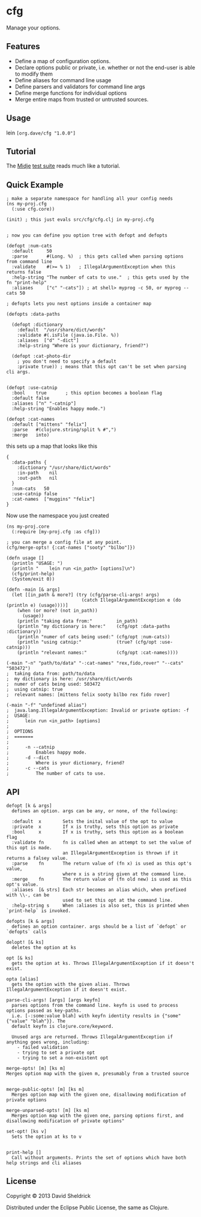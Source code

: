 # cfg

Manage your options.

## Features

- Define a map of configuration options.
- Declare options public or private, i.e. whether or not the end-user is able to modify them
- Define aliases for command line usage
- Define parsers and validators for command line args
- Define merge functions for individual options
- Merge entire maps from trusted or untrusted sources.


## Usage

lein `[org.dave/cfg "1.0.0"]`

## Tutorial

The [Midje](https://github.com/marick/Midje) [test suite](http://github.com/ds300/cfg/tree/master/test/cfg/cfg_test.clj) reads much like a tutorial.

## Quick Example

    ; make a separate namespace for handling all your config needs
    (ns my-proj.cfg
      (:use cfg.core))
    
    (init) ; this just evals src/cfg/cfg.clj in my-proj.cfg
    
    
    ; now you can define you option tree with defopt and defopts
    
    (defopt :num-cats
      :default     50
      :parse       #(Long. %)  ; this gets called when parsing options from command line
      :validate    #(>= % 1)   ; IllegalArgumentException when this returns false
      :help-string "The number of cats to use."  ; this gets used by the fn "print-help"
      :aliases     ["c" "-cats"]) ; at shell> myprog -c 50, or myprog --cats 50
    
    ; defopts lets you nest options inside a container map
    
    (defopts :data-paths
    
      (defopt :dictionary
        :default  "/usr/share/dict/words"
        :validate #(.isFile (java.io.File. %)) 
        :aliases  ["d" "-dict"]
        :help-string "Where is your dictionary, friend?")
    
      (defopt :cat-photo-dir
        ; you don't need to specify a default
        :private true)) ; means that this opt can't be set when parsing cli args.
    
    
    (defopt :use-catnip
      :bool    true       ; this option becomes a boolean flag
      :default false
      :aliases ["n" "-catnip"]
      :help-string "Enables happy mode.")
    
    (defopt :cat-names
      :default ["mittens" "felix"]
      :parse   #(clojure.string/split % #",")
      :merge   into)
    
this sets up a map that looks like this


    {
      :data-paths {
        :dictionary "/usr/share/dict/words"
        :in-path    nil
        :out-path   nil
      }
      :num-cats   50
      :use-catnip false
      :cat-names  ["muggins" "felix"]
    }

Now use the namespace you just created
    
    (ns my-proj.core
      (:require [my-proj.cfg :as cfg]))
    
    ; you can merge a config file at any point.
    (cfg/merge-opts! {:cat-names ["sooty" "bilbo"]})
    
    (defn usage []
      (println "USAGE: ")
      (println "    lein run <in_path> [options]\n")
      (cfg/print-help)
      (System/exit 0))
    
    (defn -main [& args]
      (let [[in_path & more?] (try (cfg/parse-cli-args! args)
                                (catch IllegalArgumentException e (do (println e) (usage))))]
        (when (or more? (not in_path))
          (usage))
        (println "taking data from:"         in_path)
        (println "my dictionary is here:"    (cfg/opt :data-paths :dictionary))
        (println "numer of cats being used:" (cfg/opt :num-cats))
        (println "using catnip:"             (true? (cfg/opt :use-catnip)))
        (println "relevant names:"           (cfg/opt :cat-names))))
    
    (-main "-n" "path/to/data" "-:cat-names" "rex,fido,rover" "--cats" "503472")
    ;  taking data from: path/to/data
    ;  my dictionary is here: /usr/share/dict/words
    ;  numer of cats being used: 503472
    ;  using catnip: true
    ;  relevant names: [mittens felix sooty bilbo rex fido rover]
    
    (-main "-f" "undefined alias")
    ;  java.lang.IllegalArgumentException: Invalid or private option: -f
    ;  USAGE: 
    ;      lein run <in_path> [options]
    ;  
    ;  OPTIONS
    ;  =======
    ;  
    ;      -n --catnip
    ;          Enables happy mode.
    ;      -d --dict
    ;          Where is your dictionary, friend?
    ;      -c --cats
    ;          The number of cats to use.

## API

    defopt [k & args]
      defines an option. args can be any, or none, of the following:

      :default  x        Sets the inital value of the opt to value
      :private  x        If x is truthy, sets this option as private
      :bool     x        If x is truthy, sets this option as a boolean flag
      :validate fn       fn is called when an attempt to set the value of this opt is made.
                         an IllegalArgumentException is thrown if it returns a falsey value.
      :parse    fn       The return value of (fn x) is used as this opt's value, 
                         where x is a string given at the command line.
      :merge    fn       The return value of (fn old new) is used as this opt's value.
      :aliases  [& strs] Each str becomes an alias which, when prefixed with \\-, can be
                         used to set this opt at the command line.
      :help-string s     When :aliases is also set, this is printed when `print-help` is invoked.

    defopts [k & args]
      defines an option container. args should be a list of `defopt` or `defopts` calls

    delopt! [& ks]
      deletes the option at ks

    opt [& ks]
      gets the option at ks. Throws IllegalArgumentException if it doesn't exist.

    opta [alias]
      gets the option with the given alias. Throws IllegalArgumentException if it doesn't exist.

    parse-cli-args! [args] [args keyfn]
      parses options from the command line. keyfn is used to process options passed as key-paths.
      i.e. [-:some:value blah] with keyfn identity results in {"some" {"value" "blah"}}. The
      default keyfn is clojure.core/keyword.

      Unused args are returned. Throws IllegalArgumentException if anything goes wrong, including:
        - failed validation
        - trying to set a private opt
        - trying to set a non-existent opt

    merge-opts! [m] [ks m]
    Merges option map with the given m, presumably from a trusted source


    merge-public-opts! [m] [ks m]
      Merges option map with the given one, disallowing modification of private options

    merge-unparsed-opts! [m] [ks m]
      Merges option map with the given one, parsing options first, and disallowing modification of private options"

    set-opt! [ks v]
      Sets the option at ks to v
      

    print-help []
      Call without arguments. Prints the set of options which have both help strings and cli aliases




## License

Copyright © 2013 David Sheldrick

Distributed under the Eclipse Public License, the same as Clojure.
